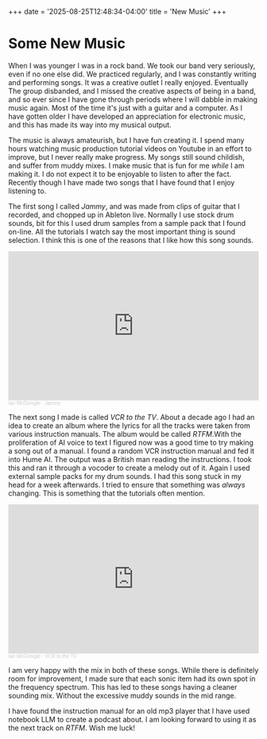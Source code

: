 +++
date = '2025-08-25T12:48:34-04:00'
title = 'New Music'
+++

# Some New Music

When I was younger I was in a rock band. We took our band very seriously, even if no one else did. We practiced regularly, and I was constantly writing and performing songs. It was a creative outlet I really enjoyed. Eventually The group disbanded, and I missed the creative aspects of being in a band, and so ever since I have gone through periods where I will dabble in making music again. Most of the time it's just with a guitar and a computer. As I have gotten older I have developed an appreciation for electronic music, and this has made its way into my musical output.

The music is always amateurish, but I have fun creating it. I spend many hours watching music production tutorial videos on Youtube in an effort to improve, but I never really make progress. My songs still sound childish, and suffer from muddy mixes. I make music that is fun for me _while_ I am making it. I do not expect it to be enjoyable to listen to after the fact. Recently though I have made two songs that I have found that I enjoy listening to.

The first song I called *Jammy*, and was made from clips of guitar that I recorded, and chopped up in Ableton live. Normally I use stock drum sounds, bit for this I used drum samples from a sample pack that I found on-line. All the tutorials I watch say the most important thing is sound selection. I think this is one of the reasons that I like how this song sounds.

<iframe width="100%" height="300" scrolling="no" frameborder="no" allow="autoplay" src="https://w.soundcloud.com/player/?url=https%3A//api.soundcloud.com/tracks/2151538992&color=%23ff5500&auto_play=false&hide_related=false&show_comments=true&show_user=true&show_reposts=false&show_teaser=true&visual=true"></iframe><div style="font-size: 10px; color: #cccccc;line-break: anywhere;word-break: normal;overflow: hidden;white-space: nowrap;text-overflow: ellipsis; font-family: Interstate,Lucida Grande,Lucida Sans Unicode,Lucida Sans,Garuda,Verdana,Tahoma,sans-serif;font-weight: 100;"><a href="https://soundcloud.com/ian-mcgonigle" title="Ian McGonigle" target="_blank" style="color: #cccccc; text-decoration: none;">Ian McGonigle</a> · <a href="https://soundcloud.com/ian-mcgonigle/jammy" title="Jammy" target="_blank" style="color: #cccccc; text-decoration: none;">Jammy</a></div>

The next song I made is called *VCR to the TV*. About a decade ago I had an idea to create an album where the lyrics for all the tracks were taken from various instruction manuals. The album would be called _RTFM_.With the proliferation of AI voice to text I figured now was a good time to try making a song out of a manual. I found a random VCR instruction manual and fed it into Hume AI. The output was a British man reading the instructions. I took this and ran it through a vocoder to create a melody out of it. Again I used external sample packs for my drum sounds. I had this song stuck in my head for a week afterwards. I tried to ensure that something was _always_ changing. This is something that the tutorials often mention.

<iframe width="100%" height="300" scrolling="no" frameborder="no" allow="autoplay" src="https://w.soundcloud.com/player/?url=https%3A//api.soundcloud.com/tracks/2152468302&color=%23ff5500&auto_play=false&hide_related=false&show_comments=true&show_user=true&show_reposts=false&show_teaser=true&visual=true"></iframe><div style="font-size: 10px; color: #cccccc;line-break: anywhere;word-break: normal;overflow: hidden;white-space: nowrap;text-overflow: ellipsis; font-family: Interstate,Lucida Grande,Lucida Sans Unicode,Lucida Sans,Garuda,Verdana,Tahoma,sans-serif;font-weight: 100;"><a href="https://soundcloud.com/ian-mcgonigle" title="Ian McGonigle" target="_blank" style="color: #cccccc; text-decoration: none;">Ian McGonigle</a> · <a href="https://soundcloud.com/ian-mcgonigle/vcr-to-the-tv" title="VCR to the TV" target="_blank" style="color: #cccccc; text-decoration: none;">VCR to the TV</a></div>


I am very happy with the mix in both of these songs. While there is definitely room for improvement, I made sure that each sonic item had its own spot in the frequency spectrum. This has led to these songs having a cleaner sounding mix. Without the excessive muddy sounds in the mid range.

I have found the instruction manual for an old mp3 player that I have used notebook LLM to create a podcast about. I am looking forward to using it as the next track on _RTFM_. Wish me luck!